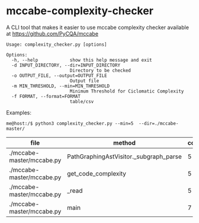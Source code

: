 # mccabe-complexity-checker
A CLI tool that makes it easier to use mccabe complexity checker available at https://github.com/PyCQA/mccabe

```
Usage: complexity_checker.py [options]

Options:
  -h, --help            show this help message and exit
  -d INPUT_DIRECTORY, --dir=INPUT_DIRECTORY
                        Directory to be checked
  -o OUTPUT_FILE, --output=OUTPUT_FILE
                        Output file
  -m MIN_THRESHOLD, --min=MIN_THRESHOLD
                        Minimum Threshold for Ciclomatic Complexity
  -f FORMAT, --format=FORMAT
                        table/csv
```

Examples:

```
me@host:/$ python3 complexity_checker.py --min=5  --dir=./mccabe-master/
```

| file                             | method                                 |   complexity | score   |
|----------------------------------|----------------------------------------|--------------|---------|
| ./mccabe-master/mccabe.py | PathGraphingAstVisitor._subgraph_parse |            5 | LOW     |
| ./mccabe-master/mccabe.py | get_code_complexity                    |            5 | LOW     |
| ./mccabe-master/mccabe.py | _read                                  |            5 | LOW     |
| ./mccabe-master/mccabe.py | main                                   |            7 | MEDIUM  |
